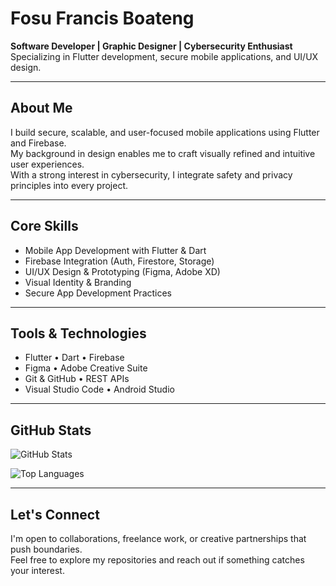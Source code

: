# Fosu Francis Boateng

**Software Developer | Graphic Designer | Cybersecurity Enthusiast**  
Specializing in Flutter development, secure mobile applications, and UI/UX design.

---

## About Me

I build secure, scalable, and user-focused mobile applications using Flutter and Firebase.  
My background in design enables me to craft visually refined and intuitive user experiences.  
With a strong interest in cybersecurity, I integrate safety and privacy principles into every project.

---

## Core Skills

- Mobile App Development with Flutter & Dart  
- Firebase Integration (Auth, Firestore, Storage)  
- UI/UX Design & Prototyping (Figma, Adobe XD)  
- Visual Identity & Branding  
- Secure App Development Practices  

---

## Tools & Technologies

- Flutter • Dart • Firebase  
- Figma • Adobe Creative Suite  
- Git & GitHub • REST APIs  
- Visual Studio Code • Android Studio  

---

## GitHub Stats

![GitHub Stats](https://github-readme-stats.vercel.app/api?username=fbfrancis&show_icons=true&theme=default&count_private=true)

![Top Languages](https://github-readme-stats.vercel.app/api/top-langs/?username=fbfrancis&layout=compact&theme=default)

---

## Let's Connect

I'm open to collaborations, freelance work, or creative partnerships that push boundaries.  
Feel free to explore my repositories and reach out if something catches your interest.
